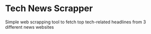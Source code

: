 # Tech News Scrapper
Simple web scrapping tool to fetch top tech-related headlines from 3 different news websites
